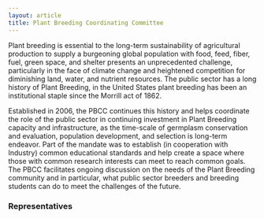 ```yaml
---
layout: article
title: Plant Breeding Coordinating Committee
---
```


Plant breeding is essential to the long-term sustainability of agricultural production to supply a burgeoning global population with food, feed, fiber, fuel, green space, and shelter presents an unprecedented challenge, particularly in the face of climate change and heightened competition for diminishing land, water, and nutrient resources. The public sector has a long history of Plant Breeding, in the United States plant breeding has been an institutional staple since the Morrill act of 1862.

Established in 2006, the PBCC continues this history and helps coordinate the role of the public sector in continuing investment in Plant Breeding capacity and infrastructure, as the time-scale of germplasm conservation and evaluation, population development, and selection is long-term endeavor. Part of the mandate was to establish (in cooperation with Industry) common educational standards and help create a space where those with common research interests can meet to reach common goals. The PBCC facilitates ongoing discussion on the needs of the Plant Breeding community and in particular, what public sector breeders and breeding students can do to meet the challenges of the future.

### Representatives

<div id="us-map-container" style="width: 100%; height: 500px;"></div>
<link rel="stylesheet" href="assets/css/us-breeding-map.css">
<script src="https://d3js.org/d3.v7.min.js"></script>
<script src="https://d3js.org/topojson.v3.min.js"></script>
<script src="https://unpkg.com/geo-albers-usa-territories@0.1.0/dist/geo-albers-usa-territories.js"></script>
<script src="assets/js/us-breeding-map.js"></script>